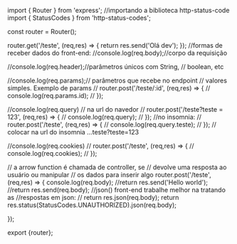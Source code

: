 import { Router } from 'express';
//importando a biblioteca http-status-code
import { StatusCodes } from 'http-status-codes';

const router = Router();

router.get('/teste', (req,res) => {
  return res.send('Olá dev');
});
//formas de receber dados do front-end:
//console.log(req.body);//corpo da requisição

//console.log(req.header);//parâmetros únicos com String, 
// boolean, etc

//console.log(req.params);// parâmetros que recebe no endpoint 
// valores simples. Exemplo de params
// router.post('/teste/:id', (req,res) => {
//   console.log(req.params.id);
// });

//console.log(req.query)
// na url do navedor
// router.post('/teste?teste = 123', (req,res) => {
//   console.log(req.query);
// });
//no insomnia:
// router.post('/teste', (req,res) => {
//   console.log(req.query.teste);
// });
// colocar na url do insomnia ...teste?teste=123

//console.log(req.cookies)
// router.post('/teste', (req,res) => {
//   console.log(req.cookies);
// });

// a arrow function é chamada de controller, se
// devolve uma resposta ao usuário ou manipular
// os dados para inserir algo
router.post('/teste', (req,res) => {
  console.log(req.body);
  //return res.send('Hello world');
  //return res.send(req.body);
  //json() front-end trabalhe melhor na tratando as 
  //respostas em json:
  // return res.json(req.body);
  return res.status(StatusCodes.UNAUTHORIZED).json(req.body);

});

export {router};